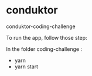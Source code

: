 # conduktor

conduktor-coding-challenge

To run the app, follow those step:

In the folder coding-challenge :

- yarn
- yarn start
